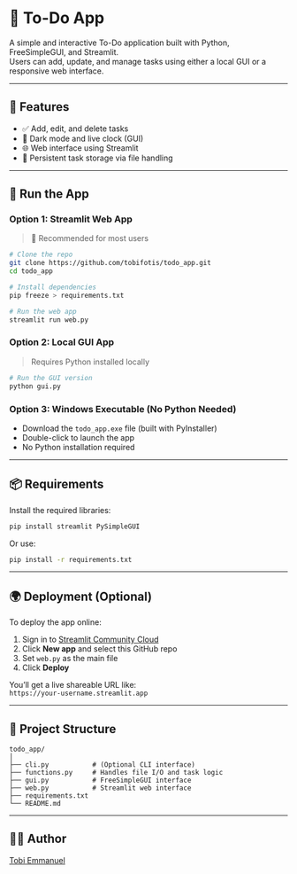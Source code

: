 # 📝 To-Do App

A simple and interactive To-Do application built with Python, FreeSimpleGUI, and Streamlit.  
Users can add, update, and manage tasks using either a local GUI or a responsive web interface.

---

## 📌 Features

- ✅ Add, edit, and delete tasks
- 🌙 Dark mode and live clock (GUI)
- 🌐 Web interface using Streamlit
- 💾 Persistent task storage via file handling

---

## 🚀 Run the App

### Option 1: Streamlit Web App

> 📢 Recommended for most users

```bash
# Clone the repo
git clone https://github.com/tobifotis/todo_app.git
cd todo_app

# Install dependencies
pip freeze > requirements.txt

# Run the web app
streamlit run web.py
```

### Option 2: Local GUI App

> Requires Python installed locally

```bash
# Run the GUI version
python gui.py
```

### Option 3: Windows Executable (No Python Needed)

- Download the `todo_app.exe` file (built with PyInstaller)
- Double-click to launch the app
- No Python installation required

---

## 📦 Requirements

Install the required libraries:

```bash
pip install streamlit PySimpleGUI
```

Or use:

```bash
pip install -r requirements.txt
```

---

## 🌍 Deployment (Optional)

To deploy the app online:

1. Sign in to [Streamlit Community Cloud](https://streamlit.io/cloud)
2. Click **New app** and select this GitHub repo
3. Set `web.py` as the main file
4. Click **Deploy**

You’ll get a live shareable URL like:  
`https://your-username.streamlit.app`

---

## 📁 Project Structure

```
todo_app/
│
├── cli.py           # (Optional CLI interface)
├── functions.py     # Handles file I/O and task logic
├── gui.py           # FreeSimpleGUI interface
├── web.py           # Streamlit web interface
├── requirements.txt
└── README.md
```

---

## 👨‍💻 Author

[Tobi Emmanuel](https://github.com/tobifotis)
